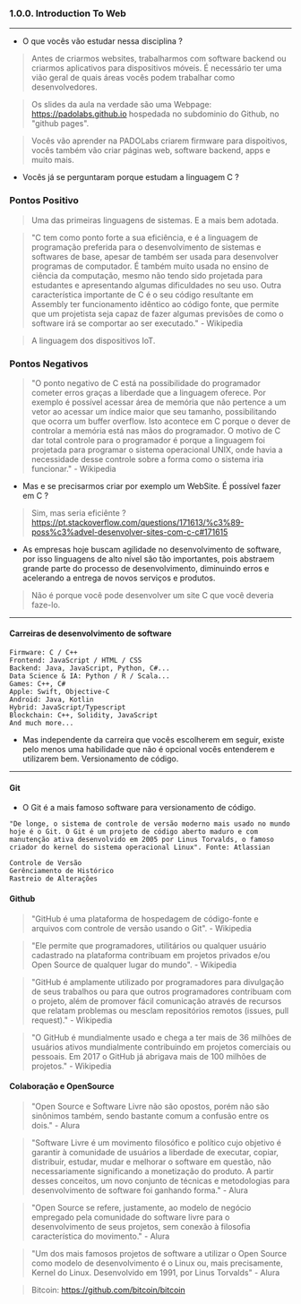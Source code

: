 ### 1.0.0. Introduction To Web  
---   
* O que vocês vão estudar nessa disciplina ?
> Antes de criarmos websites, trabalharmos com software backend ou criarmos aplicativos para dispositivos móveis. É necessário ter uma vião geral de quais áreas vocês podem trabalhar como desenvolvedores.
   
> Os slides da aula na verdade são uma Webpage: https://padolabs.github.io hospedada no subdominio do Github, no "github pages".
   
> Vocês vão aprender na PADOLabs  criarem firmware para dispoitivos, vocês também vão criar páginas web, software backend, apps e muito mais.

* Vocês já se perguntaram porque estudam a linguagem C ?

### Pontos Positivo  
> Uma das primeiras linguagens de sistemas. E a mais bem adotada.  

> "C tem como ponto forte a sua eficiência, e é a linguagem de programação preferida para o desenvolvimento de sistemas e softwares de base, apesar de também ser usada para desenvolver programas de computador. É também muito usada no ensino de ciência da computação, mesmo não tendo sido projetada para estudantes e apresentando algumas dificuldades no seu uso. Outra característica importante de C é o seu código resultante em Assembly ter funcionamento idêntico ao código fonte, que permite que um projetista seja capaz de fazer algumas previsões de como o software irá se comportar ao ser executado." - Wikipedia

> A linguagem dos dispositivos IoT.

### Pontos Negativos
> "O ponto negativo de C está na possibilidade do programador cometer erros graças a liberdade que a linguagem oferece. Por exemplo é possível acessar área de memória que não pertence a um vetor ao acessar um índice maior que seu tamanho, possibilitando que ocorra um buffer overflow. Isto acontece em C porque o dever de controlar a memória está nas mãos do programador. O motivo de C dar total controle para o programador é porque a linguagem foi projetada para programar o sistema operacional UNIX, onde havia a necessidade desse controle sobre a forma como o sistema iria funcionar." - Wikipedia

* Mas e se precisarmos criar por exemplo um WebSite. É possível fazer em C ?
> Sim, mas seria eficiênte ? https://pt.stackoverflow.com/questions/171613/%c3%89-poss%c3%advel-desenvolver-sites-com-c-c#171615  
  
* As empresas hoje buscam agilidade no desenvolvimento de software, por isso linguagens de alto nível são tão importantes, pois abstraem grande parte do processo de desenvolvimento, diminuindo erros e acelerando a entrega de novos serviços e produtos.  
> Não é porque você pode desenvolver um site C que você deveria faze-lo.  
---  
#### Carreiras de desenvolvimento de software
    Firmware: C / C++
    Frontend: JavaScript / HTML / CSS
    Backend: Java, JavaScript, Python, C#...
    Data Science & IA: Python / R / Scala...
    Games: C++, C#
    Apple: Swift, Objective-C
    Android: Java, Kotlin
    Hybrid: JavaScript/Typescript
    Blockchain: C++, Solidity, JavaScript
    And much more...

* Mas independente da carreira que vocês escolherem em seguir, existe pelo menos uma habilidade que não é opcional vocês entenderem e utilizarem bem. Versionamento de código.
---  
#### Git
* O Git é a mais famoso software para versionamento de código.
```
"De longe, o sistema de controle de versão moderno mais usado no mundo hoje é o Git. O Git é um projeto de código aberto maduro e com manutenção ativa desenvolvido em 2005 por Linus Torvalds, o famoso criador do kernel do sistema operacional Linux". Fonte: Atlassian
```
    Controle de Versão
    Gerênciamento de Histórico
    Rastreio de Alterações

#### Github  
> "GitHub é uma plataforma de hospedagem de código-fonte e arquivos com controle de versão usando o Git". - Wikipedia

> "Ele permite que programadores, utilitários ou qualquer usuário cadastrado na plataforma contribuam em projetos privados e/ou Open Source de qualquer lugar do mundo". - Wikipedia
  
> "GitHub é amplamente utilizado por programadores para divulgação de seus trabalhos ou para que outros programadores contribuam com o projeto, além de promover fácil comunicação através de recursos que relatam problemas ou mesclam repositórios remotos (issues, pull request)." - Wikipedia  

> "O GitHub é mundialmente usado e chega a ter mais de 36 milhões de usuários ativos mundialmente contribuindo em projetos comerciais ou pessoais. Em 2017 o GitHub já abrigava mais de 100 milhões de projetos." - Wikipedia  
  
#### Colaboração e OpenSource  
> "Open Source e Software Livre não são opostos, porém não são sinônimos também, sendo bastante comum a confusão entre os dois." - Alura
   
> "Software Livre é um movimento filosófico e político cujo objetivo é garantir à comunidade de usuários a liberdade de executar, copiar, distribuir, estudar, mudar e melhorar o software em questão, não necessariamente significando a monetização do produto. A partir desses conceitos, um novo conjunto de técnicas e metodologias para desenvolvimento de software foi ganhando forma." - Alura
  
> "Open Source se refere, justamente, ao modelo de negócio empregado pela comunidade do software livre para o desenvolvimento de seus projetos, sem conexão à filosofia característica do movimento." - Alura
  
> "Um dos mais famosos projetos de software a utilizar o Open Source como modelo de desenvolvimento é o Linux ou, mais precisamente, Kernel do Linux. Desenvolvido em 1991, por Linus Torvalds" - Alura

> Bitcoin: https://github.com/bitcoin/bitcoin